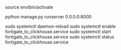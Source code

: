source env/bin/activate

python manage.py runserver 0.0.0.0:8000




sudo systemctl daemon-reload
sudo systemctl enable fortigate_to_clickhouse.service
sudo systemctl start fortigate_to_clickhouse.service
sudo systemctl status fortigate_to_clickhouse.service